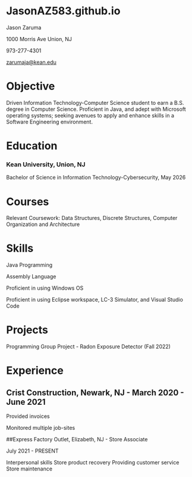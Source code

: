 # JasonAZ583.github.io
Jason Zaruma

1000 Morris Ave Union, NJ

973-277-4301

zarumaja@kean.edu

# Objective
Driven Information Technology-Computer Science student to earn a B.S. degree in Computer Science. Proficient in Java, and adept with Microsoft operating systems; seeking avenues to apply and enhance skills in a Software Engineering environment.

# Education
### Kean University, Union, NJ
Bachelor of Science in Information Technology-Cybersecurity, May 2026
# Courses
Relevant Coursework: Data Structures, Discrete Structures, Computer Organization and Architecture 
# Skills
Java Programming

Assembly Language

Proficient in using Windows OS

Proficient in using Eclipse workspace, LC-3 Simulator, and Visual Studio Code

# Projects

Programming Group Project - Radon Exposure Detector (Fall 2022)

# Experience

## Crist Construction, Newark, NJ - March 2020 - June 2021

Provided invoices

Monitored multiple job-sites

##Express Factory Outlet, Elizabeth, NJ - Store Associate

July 2021 - PRESENT

Interpersonal skills
Store product recovery
Providing customer service
Store maintenance 

# 
